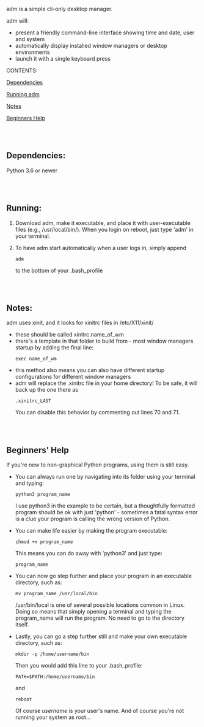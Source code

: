 adm is a simple cli-only desktop manager.

adm will:

* present a friendly command-line interface showing time and date, user and system
* automatically display installed window managers or desktop environments
* launch it with a single keyboard press

CONTENTS:

[Dependencies](#dependencies)

[Running adm](#running)

[Notes](#notes)

[Beginners Help](#beginners-help)


<br><br>
## Dependencies:

Python 3.6 or newer


<br><br>
## Running:

1. Download adm, make it executable, and place it with user-executable files (e.g., /usr/local/bin/).  When you login on reboot, just type 'adm' in your terminal.

2. To have adm start automatically when a user logs in, simply append
    ```
    adm
    ```
    to the bottom of your .bash_profile

<br><br>
## Notes:

adm uses xinit, and it looks for xinitrc files in /etc/X11/xinit/  
* these should be called xinitrc.name_of_wm
* there's a template in that folder to build from - most window managers startup by adding the final line:
    ```
    exec name_of_wm
    ```
* this method also means you can also have different startup configurations for different window managers
* adm will replace the .xinitrc file in your home directory!  To be safe, it will back up the one there as
    ```
    .xinitrc_LAST
    ```
  You can disable this behavior by commenting out lines 70 and 71.


<br><br>
## Beginners' Help  

If you're new to non-graphical Python programs, using them is still easy.

* You can always run one by navigating into its folder using your terminal and typing:
  ```
  python3 program_name
  ```
  I use python3 in the example to be certain, but a thoughtfully formatted program should be ok with just 'python' - sometimes a fatal syntax error is a clue your program is calling the wrong version of Python.
  
* You can make life easier by making the program executable:
  ```
  chmod +x program_name
  ```
  This means you can do away with 'python3' and just type:
  ```
  program_name
  ```
* You can now go step further and place your program in an executable directory, such as:
  ```
  mv program_name /usr/local/bin
  ```
  /usr/bin/local is one of several possible locations common in Linux.  Doing so means that simply opening a terminal and typing the program_name will run the program.  No need to go to the directory itself.

* Lastly, you can go a step further still and make your own executable directory, such as:
  ```
  mkdir -p /home/username/bin
  ```
  Then you would add this line to your .bash_profile:
  ```
  PATH=$PATH:/home/username/bin
  ```
  and
  ```
  reboot
  ```
  Of course _username_ is your user's name.  And of course you're not running your system as root...
